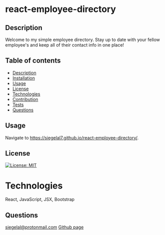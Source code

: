 # react-employee-directory

## Description

Welcome to my simple employee directory. Stay up to date with your fellow employee's and keep all of their contact info in one place!

## Table of contents

- [Description](#Description)
- [Installation](#Installation)
- [Usage](#Usage)
- [License](#License)
- [Technologies](#Technologies)
- [Contribution](#Contribution)
- [Tests](#Tests)
- [Questions](#Questions)

## Usage

Navigate to https://siegelal7.github.io/react-employee-directory/.

## License

[![License: MIT](https://img.shields.io/badge/License-MIT-yellow.svg)](https://opensource.org/licenses/MIT)

# Technologies

React, JavaScript, JSX, Bootstrap

## Questions

siegelal@protonmail.com [Github page](https://www.github.com/siegelal7)
